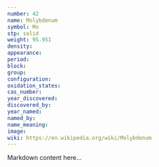 ```yaml
---
number: 42
name: Molybdenum
symbol: Mo
stp: solid
weight: 95.951
density:
appearance:
period:
block:
group:
configuration:
oxidation_states:
cas_number:
year_discovered:
discovered_by:
year_named:
named_by:
name_meaning:
image:
wiki: https://en.wikipedia.org/wiki/Molybdenum
---
```


Markdown content here...
